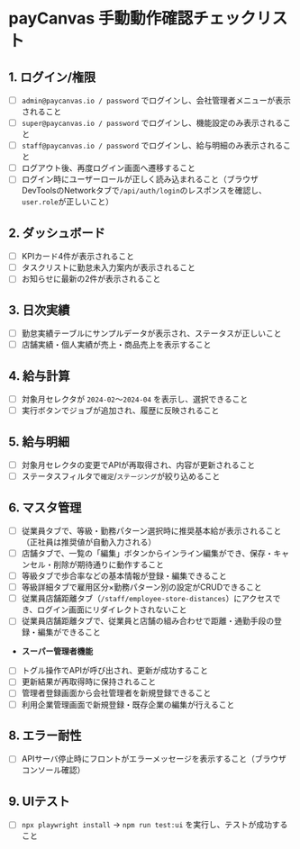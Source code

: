 # payCanvas 手動動作確認チェックリスト

## 1. ログイン/権限
- [ ] `admin@paycanvas.io / password` でログインし、会社管理者メニューが表示されること
- [ ] `super@paycanvas.io / password` でログインし、機能設定のみ表示されること
- [ ] `staff@paycanvas.io / password` でログインし、給与明細のみ表示されること
- [ ] ログアウト後、再度ログイン画面へ遷移すること
- [ ] ログイン時にユーザーロールが正しく読み込まれること（ブラウザDevToolsのNetworkタブで`/api/auth/login`のレスポンスを確認し、`user.role`が正しいこと）

## 2. ダッシュボード
- [ ] KPIカード4件が表示されること
- [ ] タスクリストに勤怠未入力案内が表示されること
- [ ] お知らせに最新の2件が表示されること

## 3. 日次実績
- [ ] 勤怠実績テーブルにサンプルデータが表示され、ステータスが正しいこと
- [ ] 店舗実績・個人実績が売上・商品売上を表示すること

## 4. 給与計算
- [ ] 対象月セレクタが `2024-02`〜`2024-04` を表示し、選択できること
- [ ] 実行ボタンでジョブが追加され、履歴に反映されること

## 5. 給与明細
- [ ] 対象月セレクタの変更でAPIが再取得され、内容が更新されること
- [ ] ステータスフィルタで`確定`/`ステージング`が絞り込めること

## 6. マスタ管理
- [ ] 従業員タブで、等級・勤務パターン選択時に推奨基本給が表示されること（正社員は推奨値が自動入力される）
- [ ] 店舗タブで、一覧の「編集」ボタンからインライン編集ができ、保存・キャンセル・削除が期待通りに動作すること
- [ ] 等級タブで歩合率などの基本情報が登録・編集できること
- [ ] 等級詳細タブで雇用区分×勤務パターン別の設定がCRUDできること
- [ ] 従業員店舗距離タブ（`/staff/employee-store-distances`）にアクセスでき、ログイン画面にリダイレクトされないこと
- [ ] 従業員店舗距離タブで、従業員と店舗の組み合わせで距離・通勤手段の登録・編集ができること

- **スーパー管理者機能**
- [ ] トグル操作でAPIが呼び出され、更新が成功すること
- [ ] 更新結果が再取得時に保持されること
- [ ] 管理者登録画面から会社管理者を新規登録できること
- [ ] 利用企業管理画面で新規登録・既存企業の編集が行えること

## 8. エラー耐性
- [ ] APIサーバ停止時にフロントがエラーメッセージを表示すること（ブラウザコンソール確認）

## 9. UIテスト
- [ ] `npx playwright install` → `npm run test:ui` を実行し、テストが成功すること
